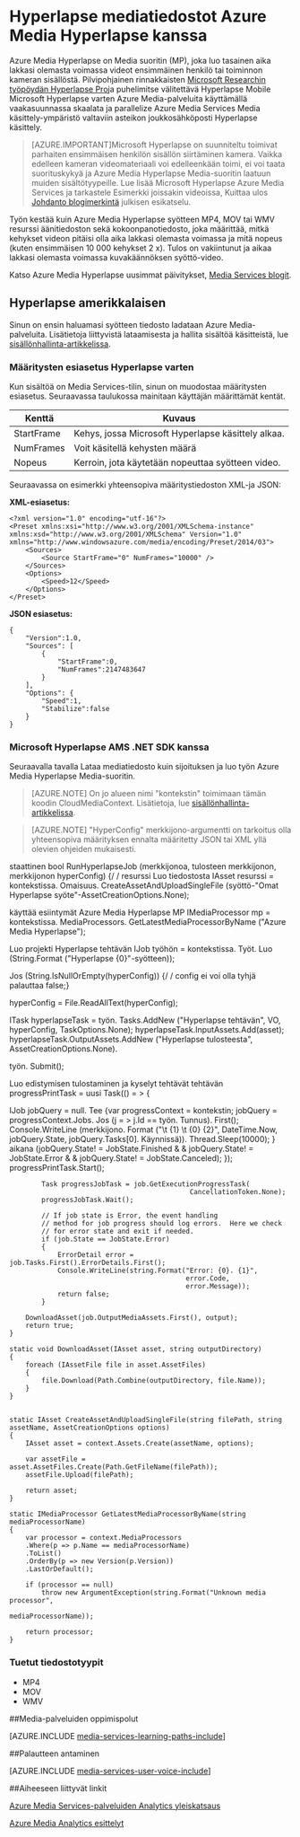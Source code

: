 <properties
    pageTitle="Hyperlapse mediatiedostot kanssa Azure Media Hyperlapse | Microsoft Azure"
    description="Azure Media Hyperlapse Luo tasainen aika lakkasi olemasta voimassa videot ensimmäinen henkilö tai toiminnon kameran sisältöä. Tässä ohjeaiheessa kerrotaan, miten Media indeksointitoiminto."
    services="media-services"
    documentationCenter=""
    authors="asolanki"
    manager="johndeu"
    editor=""/>

<tags
    ms.service="media-services"
    ms.workload="media"
    ms.tgt_pltfrm="na"
    ms.devlang="dotnet"
    ms.topic="article"
    ms.date="09/19/2016"  
    ms.author="adsolank"/>


# <a name="hyperlapse-media-files-with-azure-media-hyperlapse"></a>Hyperlapse mediatiedostot Azure Media Hyperlapse kanssa

Azure Media Hyperlapse on Media suoritin (MP), joka luo tasainen aika lakkasi olemasta voimassa videot ensimmäinen henkilö tai toiminnon kameran sisällöstä.  Pilvipohjainen rinnakkaisten [Microsoft Researchin työpöydän Hyperlapse Pro](http://aka.ms/hyperlapse)ja puhelimitse välitettävä Hyperlapse Mobile Microsoft Hyperlapse varten Azure Media-palveluita käyttämällä vaakasuunnassa skaalata ja parallelize Azure Media Services Media käsittely-ympäristö valtaviin asteikon joukkosähköposti Hyperlapse käsittely.

>[AZURE.IMPORTANT]Microsoft Hyperlapse on suunniteltu toimivat parhaiten ensimmäisen henkilön sisällön siirtäminen kamera.  Vaikka edelleen kameran videomateriaali voi edelleenkään toimi, ei voi taata suorituskykyä ja Azure Media Hyperlapse Media-suoritin laatuun muiden sisältötyypeille.  Lue lisää Microsoft Hyperlapse Azure Media Services ja tarkastele Esimerkki joissakin videoissa, Kuittaa ulos [Johdanto blogimerkintä](http://aka.ms/azurehyperlapseblog) julkisen esikatselu.

Työn kestää kuin Azure Media Hyperlapse syötteen MP4, MOV tai WMV resurssi äänitiedoston sekä kokoonpanotiedosto, joka määrittää, mitkä kehykset videon pitäisi olla aika lakkasi olemasta voimassa ja mitä nopeus (kuten ensimmäisen 10 000 kehykset 2 x).  Tulos on vakiintunut ja aikaa lakkasi olemasta voimassa kuvakäännöksen syöttö-video.

Katso Azure Media Hyperlapse uusimmat päivitykset, [Media Services blogit](https://azure.microsoft.com/blog/topics/media-services/).

## <a name="hyperlapse-an-asset"></a>Hyperlapse amerikkalaisen

Sinun on ensin haluamasi syötteen tiedosto ladataan Azure Media-palveluita.  Lisätietoja liittyvistä lataamisesta ja hallita sisältöä käsitteistä, lue [sisällönhallinta-artikkelissa](media-services-portal-vod-get-started.md).

###  <a id="configuration"></a>Määritysten esiasetus Hyperlapse varten

Kun sisältöä on Media Services-tilin, sinun on muodostaa määritysten esiasetus.  Seuraavassa taulukossa mainitaan käyttäjän määrittämät kentät.

 Kenttä | Kuvaus
-------|-------------
StartFrame|Kehys, jossa Microsoft Hyperlapse käsittely alkaa.
NumFrames|Voit käsitellä kehysten määrä
Nopeus|Kerroin, jota käytetään nopeuttaa syötteen video.

Seuraavassa on esimerkki yhteensopiva määritystiedoston XML-ja JSON:

**XML-esiasetus:**

    <?xml version="1.0" encoding="utf-16"?>
    <Preset xmlns:xsi="http://www.w3.org/2001/XMLSchema-instance" xmlns:xsd="http://www.w3.org/2001/XMLSchema" Version="1.0" xmlns="http://www.windowsazure.com/media/encoding/Preset/2014/03">
        <Sources>
            <Source StartFrame="0" NumFrames="10000" />
        </Sources>
        <Options>
            <Speed>12</Speed>
        </Options>
    </Preset>

**JSON esiasetus:**

    {
        "Version":1.0,
        "Sources": [
            {
                "StartFrame":0,
                "NumFrames":2147483647
            }
        ],
        "Options": {
            "Speed":1,
            "Stabilize":false
        }
    }

###  <a id="sample_code"></a>Microsoft Hyperlapse AMS .NET SDK kanssa

Seuraavalla tavalla Lataa mediatiedosto kuin sijoituksen ja luo työn Azure Media Hyperlapse Media-suoritin.

> [AZURE.NOTE] On jo alueen nimi "kontekstin" toimimaan tämän koodin CloudMediaContext.  Lisätietoja, lue [sisällönhallinta-artikkelissa](media-services-dotnet-get-started.md).

> [AZURE.NOTE] "HyperConfig" merkkijono-argumentti on tarkoitus olla yhteensopiva määrityksen ennalta määritetty JSON tai XML yllä olevien ohjeiden mukaisesti.

staattinen bool RunHyperlapseJob (merkkijonoa, tulosteen merkkijonon, merkkijonon hyperConfig) {/ / resurssi Luo tiedostosta IAsset resurssi = kontekstissa. Omaisuus. CreateAssetAndUploadSingleFile (syöttö-"Omat Hyperlapse syöte"-AssetCreationOptions.None);

käyttää esiintymät Azure Media Hyperlapse MP IMediaProcessor mp = kontekstissa. MediaProcessors. GetLatestMediaProcessorByName ("Azure Media Hyperlapse");

Luo projekti Hyperlapse tehtävän IJob työhön = kontekstissa. Työt. Luo (String.Format ("Hyperlapse {0}"-syötteen));

Jos (String.IsNullOrEmpty(hyperConfig)) {/ / config ei voi olla tyhjä palauttaa false;}

hyperConfig = File.ReadAllText(hyperConfig);

ITask hyperlapseTask = työn. Tasks.AddNew ("Hyperlapse tehtävän", VO, hyperConfig, TaskOptions.None); hyperlapseTask.InputAssets.Add(asset); hyperlapseTask.OutputAssets.AddNew ("Hyperlapse tulosteesta", AssetCreationOptions.None).


työn. Submit();

Luo edistymisen tulostaminen ja kyselyt tehtävät tehtävän progressPrintTask = uusi Task(() = > {

IJob jobQuery = null. Tee {var progressContext = kontekstin; jobQuery = progressContext.Jobs. Jos (j = > j.Id == työn. Tunnus). First(); Console.WriteLine (merkkijono. Format ("\t {1} \t {0} {2}", DateTime.Now, jobQuery.State, jobQuery.Tasks[0]. Käynnissä)). Thread.Sleep(10000); } aikana (jobQuery.State! = JobState.Finished & & jobQuery.State! = JobState.Error & & jobQuery.State! = JobState.Canceled); }); progressPrintTask.Start();

            Task progressJobTask = job.GetExecutionProgressTask(
                                                 CancellationToken.None);
            progressJobTask.Wait();

            // If job state is Error, the event handling
            // method for job progress should log errors.  Here we check
            // for error state and exit if needed.
            if (job.State == JobState.Error)
            {
                ErrorDetail error = job.Tasks.First().ErrorDetails.First();
                Console.WriteLine(string.Format("Error: {0}. {1}",
                                                error.Code,
                                                error.Message));  
                return false;                  
            }

        DownloadAsset(job.OutputMediaAssets.First(), output);
        return true;
    }

    static void DownloadAsset(IAsset asset, string outputDirectory)
    {
        foreach (IAssetFile file in asset.AssetFiles)
        {
            file.Download(Path.Combine(outputDirectory, file.Name));
        }
    }


    static IAsset CreateAssetAndUploadSingleFile(string filePath, string assetName, AssetCreationOptions options)
    {
        IAsset asset = context.Assets.Create(assetName, options);

        var assetFile = asset.AssetFiles.Create(Path.GetFileName(filePath));
        assetFile.Upload(filePath);

        return asset;
    }

    static IMediaProcessor GetLatestMediaProcessorByName(string mediaProcessorName)
    {
        var processor = context.MediaProcessors
        .Where(p => p.Name == mediaProcessorName)
        .ToList()
        .OrderBy(p => new Version(p.Version))
        .LastOrDefault();

        if (processor == null)
            throw new ArgumentException(string.Format("Unknown media processor",
                                                       mediaProcessorName));

        return processor;
    }

### <a id="file_types"></a>Tuetut tiedostotyypit

- MP4
- MOV
- WMV



##<a name="media-services-learning-paths"></a>Media-palveluiden oppimispolut

[AZURE.INCLUDE [media-services-learning-paths-include](../../includes/media-services-learning-paths-include.md)]

##<a name="provide-feedback"></a>Palautteen antaminen

[AZURE.INCLUDE [media-services-user-voice-include](../../includes/media-services-user-voice-include.md)]


##<a name="related-links"></a>Aiheeseen liittyvät linkit

[Azure Media Services-palveluiden Analytics yleiskatsaus](media-services-analytics-overview.md)

[Azure Media Analytics esittelyt](http://azuremedialabs.azurewebsites.net/demos/Analytics.html)
